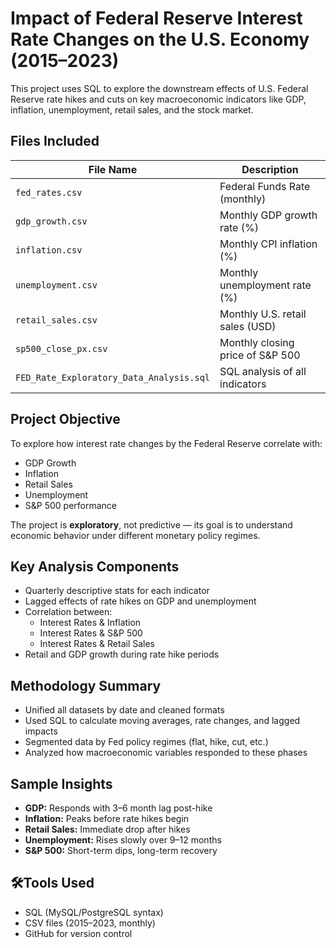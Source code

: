 # Impact of Federal Reserve Interest Rate Changes on the U.S. Economy (2015–2023)

This project uses SQL to explore the downstream effects of U.S. Federal Reserve rate hikes and cuts on key macroeconomic indicators like GDP, inflation, unemployment, retail sales, and the stock market.

## Files Included

| File Name                          | Description                                 |
|-----------------------------------|---------------------------------------------|
| `fed_rates.csv`                   | Federal Funds Rate (monthly)                |
| `gdp_growth.csv`                  | Monthly GDP growth rate (%)                 |
| `inflation.csv`                   | Monthly CPI inflation (%)                   |
| `unemployment.csv`                | Monthly unemployment rate (%)               |
| `retail_sales.csv`                | Monthly U.S. retail sales (USD)             |
| `sp500_close_px.csv`             | Monthly closing price of S&P 500            |
| `FED_Rate_Exploratory_Data_Analysis.sql` | SQL analysis of all indicators     |

## Project Objective

To explore how interest rate changes by the Federal Reserve correlate with:

- GDP Growth
- Inflation
- Retail Sales
- Unemployment
- S&P 500 performance

The project is **exploratory**, not predictive — its goal is to understand economic behavior under different monetary policy regimes.

## Key Analysis Components

- Quarterly descriptive stats for each indicator
- Lagged effects of rate hikes on GDP and unemployment
- Correlation between:
  - Interest Rates & Inflation
  - Interest Rates & S&P 500
  - Interest Rates & Retail Sales
- Retail and GDP growth during rate hike periods

## Methodology Summary

- Unified all datasets by date and cleaned formats
- Used SQL to calculate moving averages, rate changes, and lagged impacts
- Segmented data by Fed policy regimes (flat, hike, cut, etc.)
- Analyzed how macroeconomic variables responded to these phases

## Sample Insights

- **GDP:** Responds with 3–6 month lag post-hike
- **Inflation:** Peaks before rate hikes begin
- **Retail Sales:** Immediate drop after hikes
- **Unemployment:** Rises slowly over 9–12 months
- **S&P 500:** Short-term dips, long-term recovery

## 🛠Tools Used

- SQL (MySQL/PostgreSQL syntax)
- CSV files (2015–2023, monthly)
- GitHub for version control


